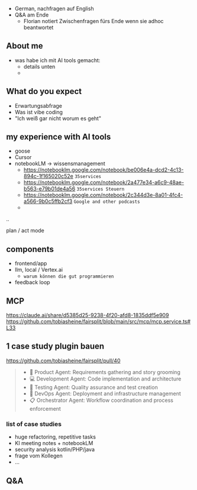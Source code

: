 
* German, nachfragen auf English
* Q&A am Ende
  * Florian notiert Zwischenfragen fürs Ende wenn sie adhoc beantwortet

## About me

* was habe ich mit AI tools gemacht:
   * details unten
   * 

## What do you expect
* Erwartungsabfrage
* Was ist vibe coding
* "Ich weiß gar nicht worum es geht"

## my experience with AI tools

* goose
* Cursor
* notebookLM -> wissensmanagement
   * https://notebooklm.google.com/notebook/be006e4a-dcd2-4c13-894c-1f165020c52e `35services`
   * https://notebooklm.google.com/notebook/2a477e34-a6c9-48ae-b563-e79b01de4a56 `35services Steuern`
   * https://notebooklm.google.com/notebook/2c344d3e-8a01-4fc4-a566-9b0c5ffb2cf3 `Google and other podcasts`
   * 
..

plan / act mode

## components
* frontend/app
* llm, local / Vertex.ai
   * `warum können die gut programmieren`
* feedback loop

## MCP

https://claude.ai/share/d5385d25-9238-4f20-afd8-1835ddf5e909
https://github.com/tobiasheine/fairsplit/blob/main/src/mcp/mcp.service.ts#L33

## 1 case study plugin bauen

https://github.com/tobiasheine/fairsplit/pull/40

> * 🎯 Product Agent: Requirements gathering and story grooming
> * 💻 Development Agent: Code implementation and architecture
> * 🧪 Testing Agent: Quality assurance and test creation
> * 🚀 DevOps Agent: Deployment and infrastructure management
> * 📋 Orchestrator Agent: Workflow coordination and process enforcement

### list of case studies
* huge refactoring, repetitive tasks
* KI meeting notes + notebookLM
* security analysis kotlin/PHP/java
* frage vom Kollegen
* ...

## Q&A

